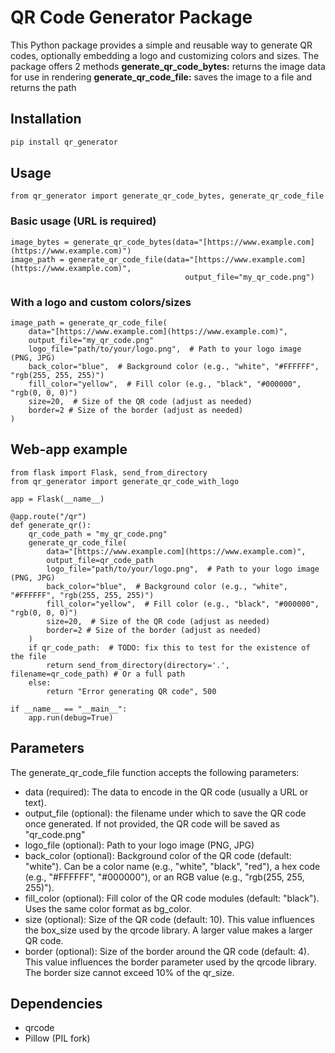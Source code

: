 # QR Code Generator Package

This Python package provides a simple and reusable way to generate QR codes, 
optionally embedding a logo and customizing colors and sizes.
The package offers 2 methods
**generate_qr_code_bytes:** returns the image data for use in rendering
**generate_qr_code_file:** saves the image to a file and returns the path

## Installation

```bash
pip install qr_generator
```

## Usage
    from qr_generator import generate_qr_code_bytes, generate_qr_code_file

### Basic usage (URL is required)
    image_bytes = generate_qr_code_bytes(data="[https://www.example.com](https://www.example.com)")
    image_path = generate_qr_code_file(data="[https://www.example.com](https://www.example.com)", 
                                           output_file="my_qr_code.png")

### With a logo and custom colors/sizes
    image_path = generate_qr_code_file(
        data="[https://www.example.com](https://www.example.com)",
        output_file="my_qr_code.png"
        logo_file="path/to/your/logo.png",  # Path to your logo image (PNG, JPG)
        back_color="blue",  # Background color (e.g., "white", "#FFFFFF", "rgb(255, 255, 255)")
        fill_color="yellow",  # Fill color (e.g., "black", "#000000", "rgb(0, 0, 0)")
        size=20,  # Size of the QR code (adjust as needed)
        border=2 # Size of the border (adjust as needed)
    )

## Web-app example
    from flask import Flask, send_from_directory
    from qr_generator import generate_qr_code_with_logo
    
    app = Flask(__name__)
    
    @app.route("/qr")
    def generate_qr():
        qr_code_path = "my_qr_code.png"
        generate_qr_code_file(
            data="[https://www.example.com](https://www.example.com)",
            output_file=qr_code_path
            logo_file="path/to/your/logo.png",  # Path to your logo image (PNG, JPG)
            back_color="blue",  # Background color (e.g., "white", "#FFFFFF", "rgb(255, 255, 255)")
            fill_color="yellow",  # Fill color (e.g., "black", "#000000", "rgb(0, 0, 0)")
            size=20,  # Size of the QR code (adjust as needed)
            border=2 # Size of the border (adjust as needed)
        )    
        if qr_code_path:  # TODO: fix this to test for the existence of the file
            return send_from_directory(directory='.', filename=qr_code_path) # Or a full path
        else:
            return "Error generating QR code", 500
    
    if __name__ == "__main__":
        app.run(debug=True)


## Parameters
The generate_qr_code_file function accepts the following parameters:

* data (required): The data to encode in the QR code (usually a URL or text).
* output_file (optional): the filename under which to save the QR code once generated. 
  If not provided, the QR code will be saved as "qr_code.png"
* logo_file (optional): Path to your logo image (PNG, JPG)
* back_color (optional): Background color of the QR code (default: "white"). Can be a color name (e.g., "white", "black", "red"), a hex code (e.g., "#FFFFFF", "#000000"), or an RGB value (e.g., "rgb(255, 255, 255)").
* fill_color (optional): Fill color of the QR code modules (default: "black"). Uses the same color format as bg_color.
* size (optional): Size of the QR code (default: 10). This value influences the box_size used by the qrcode library. A larger value makes a larger QR code.
* border (optional): Size of the border around the QR code (default: 4). This value influences the border parameter used by the qrcode library. The border size cannot exceed 10% of the qr_size.


## Dependencies
* qrcode
* Pillow (PIL fork)
